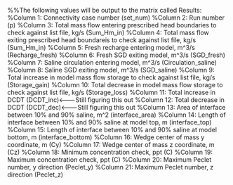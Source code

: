 %%The following values will be output to the matrix called Results:
    %Column 1:  Connectivity case number (set_num)
    %Column 2:  Run number (p)
    %Column 3:  Total mass flow entering prescribed head boundaries to check against list file, kg/s (Sum_Hm_in)
    %Column 4:  Total mass flow exiting prescribed head boundareis to check against list file, kg/s (Sum_Hm_in)
    %Column 5:  Fresh recharge entering model, m^3/s (Recharge_fresh)
    %Column 6:  Fresh SGD exiting model, m^3/s (SGD_fresh)
    %Column 7:  Saline circulation entering model, m^3/s (Circulation_saline)
    %Column 8:  Saline SGD exiting model, m^3/s (SGD_saline)
    %Column 9:  Total increase in model mass flow storage to check against list file, kg/s (Storage_gain)
    %Column 10: Total decrease in model mass flow storage to check against list file, kg/s (Storage_loss)
    %Column 11: Total increase in DCDT (DCDT_inc)<---Still figuring this out
    %Column 12: Total decrease in DCDT (DCDT_dec)<---Still figuring this out
    %Column 13: Area of interface between 10% and 90% saline, m^2 (interface_area)
    %Column 14: Length of interface between 10% and 90% saline at model top, m (interface_top)
    %Column 15: Length of interface between 10% and 90% saline at model bottom, m (interface_bottom)
    %Column 16: Wedge center of mass y coordinate, m (Cy)
    %Column 17: Wedge center of mass z coordinate, m (Cz)
    %Column 18: Minimum concentration check, ppt (C)
    %Column 19: Maximum concentration check, ppt (C)
    %Column 20: Maximum Peclet number, y direction (Peclet_y)
    %Column 21: Maximum Peclet number, z direction (Peclet_z)


